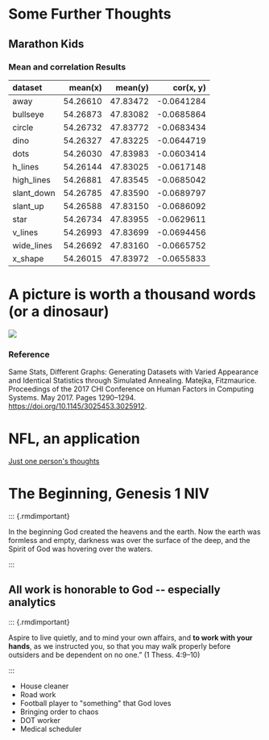 # Some Further Thoughts

## Marathon Kids

### Mean and correlation Results


|dataset    |  mean(x)|  mean(y)|  cor(x, y)|
|:----------|--------:|--------:|----------:|
|away       | 54.26610| 47.83472| -0.0641284|
|bullseye   | 54.26873| 47.83082| -0.0685864|
|circle     | 54.26732| 47.83772| -0.0683434|
|dino       | 54.26327| 47.83225| -0.0644719|
|dots       | 54.26030| 47.83983| -0.0603414|
|h_lines    | 54.26144| 47.83025| -0.0617148|
|high_lines | 54.26881| 47.83545| -0.0685042|
|slant_down | 54.26785| 47.83590| -0.0689797|
|slant_up   | 54.26588| 47.83150| -0.0686092|
|star       | 54.26734| 47.83955| -0.0629611|
|v_lines    | 54.26993| 47.83699| -0.0694456|
|wide_lines | 54.26692| 47.83160| -0.0665752|
|x_shape    | 54.26015| 47.83972| -0.0655833|


# A picture is worth a thousand words (**or a dinosaur**)

![](07-final_files/figure-epub3/unnamed-chunk-2-1.png)<!-- -->

### Reference

Same Stats, Different Graphs: Generating Datasets with Varied Appearance and Identical Statistics through Simulated Annealing.  Matejka,  Fitzmaurice. Proceedings of the 2017 CHI Conference on Human Factors in Computing Systems. May 2017. Pages 1290–1294. https://doi.org/10.1145/3025453.3025912.

# NFL, an application

[Just one person's thoughts](https://rpubs.com/afuecker/727520)

# The Beginning,  Genesis 1 NIV

::: {.rmdimportant}

In the beginning God created the heavens and the earth.  Now the earth was formless and empty, darkness was over the surface of the deep, and the Spirit of God was hovering over the waters.

:::

## All work is honorable to God -- especially **analytics**

::: {.rmdimportant}

Aspire to live quietly, and to mind your own affairs, and **to work with your hands**, as we instructed you, so that you may walk properly before outsiders and be dependent on no one.” (1 Thess. 4:9–10)

:::


- House cleaner
- Road work
- Football player to "something" that God loves
- Bringing order to chaos
- DOT worker
- Medical scheduler


